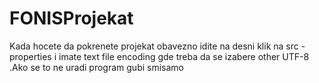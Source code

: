 FONISProjekat
=============== 
Kada hocete da pokrenete projekat obavezno idite na desni klik na src -properties i imate text file encoding gde treba da se izabere other UTF-8 .Ako se to ne uradi program gubi smisamo
